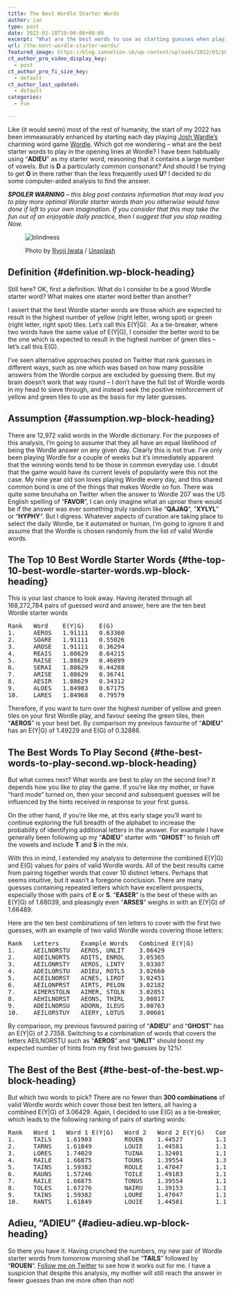 ```yaml
---
title: The Best Wordle Starter Words
author: ian
type: post
date: 2022-01-18T19:00:00+00:00
excerpt: "What are the best words to use as starting guesses when playing Josh Wardle's popular game Wordle? I've crunched the numbers."
url: /the-best-wordle-starter-words/
featured_image: https://blog.iannelson.uk/wp-content/uploads/2022/01/photo-1583334648584-6c2ba1fb41cd.jpg
ct_author_pro_video_display_key:
  - post
ct_author_pro_fi_size_key:
  - default
ct_author_last_updated:
  - default
categories:
  - Fun

---
```

Like (it would seem) most of the rest of humanity, the start of my 2022 has been immeasurably enhanced by starting each day playing [Josh Wardle&#8217;s][1] charming word game [Wordle][2]. Which got me wondering &#8211; what are the best starter words to play in the opening lines at Wordle? I have been habitually using &#8220;**ADIEU**&#8221; as my starter word, reasoning that it contains a large number of vowels. But is **D** a particularly common consonant? And should I be trying to get **O** in there rather than the less frequently used **U**? I decided to do some computer-aided analysis to find the answer.

_**SPOILER WARNING** &#8211; this blog post contains information that may lead you to play more optimal Wordle starter words than you otherwise would have done if left to your own imagination. If you consider that this may take the fun out of an enjoyable daily practice, then I suggest that you stop reading. Now._<figure class="wp-block-image">

<img decoding="async" src="https://blog.iannelson.uk/wp-content/uploads/2023/08/photo-1512799906445-d591d53082c0cropentropyampcstinysrgbampfitmaxampfmjpgampixidMnwxMTc3M3wwfDF8c2VhcmNofDR8fGNsb3NlZCUyMGV5ZXN8ZW58MHx8fHwxNjQyNTM4MzU2ampixlibrb-1.2.jpg" alt="blindness" /> <figcaption class="wp-element-caption">Photo by [Ryoji Iwata][3] / [Unsplash][4]</figcaption></figure> 

## Definition {#definition.wp-block-heading}

Still here? OK, first a definition. What do I consider to be a good Wordle starter word? What makes one starter word better than another?

I assert that the best Wordle starter words are those which are expected to result in the highest number of yellow (right letter, wrong spot) or green (right letter, right spot) tiles. Let&#8217;s call this E(Y|G). &nbsp;As a tie-breaker, where two words have the same value of E(Y|G), I consider the better word to be the one which is expected to result in the highest number of green tiles &#8211; let&#8217;s call this E(G).

I&#8217;ve seen alternative approaches posted on Twitter that rank guesses in different ways, such as one which was based on how many possible answers from the Wordle corpus are excluded by guessing them. But my brain doesn&#8217;t work that way round &#8211; I don&#8217;t have the full list of Wordle words in my head to sieve through, and instead seek the positive reinforcement of yellow and green tiles to use as the basis for my later guesses.

## Assumption {#assumption.wp-block-heading}

There are 12,972 valid words in the Wordle dictionary. For the purposes of this analysis, I&#8217;m going to assume that they all have an equal likelihood of being the Wordle answer on any given day. Clearly this is not true. I&#8217;ve only been playing Wordle for a couple of weeks but it&#8217;s immediately apparent that the winning words tend to be those in common everyday use. I doubt that the game would have its current levels of popularity were this not the case. My nine year old son loves playing Wordle every day, and this shared common bond is one of the things that makes Wordle so fun. There was quite some brouhaha on Twitter when the answer to Wordle 207 was the US English spelling of &#8220;**FAVOR**&#8220;, I can only imagine what an uproar there would be if the answer was ever something truly random like &#8220;**QAJAQ**&#8220;, &#8220;**XYLYL**&#8221; or &#8220;**HYPHY**&#8220;. But I digress. Whatever aspects of curation are taking place to select the daily Wordle, be it automated or human, I&#8217;m going to ignore it and assume that the Wordle is chosen randomly from the list of valid Wordle words.

## The Top 10 Best Wordle Starter Words {#the-top-10-best-wordle-starter-words.wp-block-heading}

This is your last chance to look away. Having iterated through all 168,272,784 pairs of guessed word and answer, here are the ten best Wordle starter words

<pre class="wp-block-preformatted">Rank   Word    E(Y|G)    E(G) 
1.     AEROS   1.91111   0.63360 
2.     SOARE   1.91111   0.55026 
3.     AROSE   1.91111   0.36294 
4.     REAIS   1.88629   0.64215 
5.     RAISE   1.88629   0.46099 
6.     SERAI   1.88629   0.44288 
7.     ARISE   1.88629   0.36741 
8.     AESIR   1.88629   0.34312 
9.     ALOES   1.84983   0.67175
10.    LARES   1.84968   0.79579</pre>

Therefore, if you want to turn over the highest number of yellow and green tiles on your first Wordle play, and favour seeing the green tiles, then &#8220;**AEROS**&#8221; is your best bet. By comparison my previous favourite of &#8220;**ADIEU**&#8221; has an E(Y|G) of 1.49229 and E(G) of 0.32886.

## The Best Words To Play Second {#the-best-words-to-play-second.wp-block-heading}

But what comes next? What words are best to play on the second line? It depends how you like to play the game. If you&#8217;re like my mother, or have &#8220;hard mode&#8221; turned on, then your second and subsequent guesses will be influenced by the hints received in response to your first guess.

On the other hand, if you&#8217;re like me, at this early stage you&#8217;ll want to continue exploring the full breadth of the alphabet to increase the probability of identifying additional letters in the answer. For example I have generally been following up my &#8220;**ADIEU**&#8221; starter with &#8220;**GHOST**&#8221; to finish off the vowels and include **T** and **S** in the mix.

With this in mind, I extended my analysis to determine the combined E(Y|G) and E(G) values for pairs of valid Wordle words. All of the best results came from pairing together words that cover 10 distinct letters. Perhaps that seems intuitive, but it wasn&#8217;t a foregone conclusion. There are many guesses containing repeated letters which have excellent prospects, especially those with pairs of **E** or **S**. &#8220;**EASER**&#8221; is the best of these with an E(Y|G) of 1.68039, and pleasingly even &#8220;**ARSES**&#8221; weighs in with an E(Y|G) of 1.66489.

Here are the ten best combinations of ten letters to cover with the first two guesses, with an example of two valid Wordle words covering those letters:

<pre class="wp-block-preformatted">Rank   Letters      Example Words   Combined E(Y|G) 
1.     AEILNORSTU   AEROS, UNLIT    3.06429 
2.     ADEILNORTS   ADITS, ENROL    3.05365 
3.     AEILONRSTY   AEROS, LINTY    3.03307 
4.     ADEILORSTU   ADIEU, ROTLS    3.02660 
5.     ACEILNORST   ACNES, LIROT    3.02451 
6.     AEILONPRST   AIRTS, PELON    3.02182 
7.     AIMERSTOLN   AIMER, STOLN    3.02051 
8.     AEHILNORST   AEONS, THIRL    3.00817 
9.     ADEILNORSU   ADORN, ILEUS    3.00763
10.    AEILORSTUY   AIERY, LOTUS    3.00601</pre>

By comparison, my previous favoured pairing of &#8220;**ADIEU**&#8221; and &#8220;**GHOST**&#8221; has an E(Y|G) of 2.7358. Switching to a combination of words that covers the letters AEILNORSTU such as &#8220;**AEROS**&#8221; and &#8220;**UNLIT**&#8221; should boost my expected number of hints from my first two guesses by 12%!

## The Best of the Best {#the-best-of-the-best.wp-block-heading}

But which two words to pick? There are no fewer than **300 combinations** of valid Wordle words which cover those best ten letters, all having a combined E(Y|G) of 3.06429. Again, I decided to use E(G) as a tie-breaker, which leads to the following ranking of pairs of starting words:

<pre class="wp-block-preformatted">Rank   Word 1   Word 1 E(Y|G)   Word 2   Word 2 E(Y|G)   Combined E(G) 
1.     TAILS    1.61903         ROUEN    1.44527         1.16454 
2.     TARNS    1.61849         LOUIE    1.44581         1.13818 
3.     LORES    1.74029         TUINA    1.32401         1.13146 
4.     RAILE    1.66875         TOUNS    1.39554         1.39554 
5.     TAINS    1.59382         ROULE    1.47047         1.12243 
6.     RAUNS    1.57246         TOILE    1.49183         1.12239 
7.     RAILE    1.66875         TONUS    1.39554         1.11549
8.     TOLES    1.67276         NAIRU    1.39153         1.11543 
9.     TAINS    1.59382         LOURE    1.47047         1.11443
10.    RANTS    1.61849         LOUIE    1.44581         1.11417</pre>

## Adieu, &#8220;ADIEU&#8221; {#adieu-adieu.wp-block-heading}

So there you have it. Having crunched the numbers, my new pair of Wordle starter words from tomorrow morning shall be &#8220;**TAILS**&#8221; followed by &#8220;**ROUEN**&#8220;. [Follow me on Twitter][5] to see how it works out for me. I have a suspicion that despite this analysis, my mother will still reach the answer in fewer guesses than me more often than not!

 [1]: https://www.powerlanguage.co.uk/
 [2]: https://www.powerlanguage.co.uk/wordle/
 [3]: https://unsplash.com/@ryoji__iwata?utm_source=ghost&utm_medium=referral&utm_campaign=api-credit
 [4]: https://unsplash.com/?utm_source=ghost&utm_medium=referral&utm_campaign=api-credit
 [5]: https://twitter.com/ianfnelson